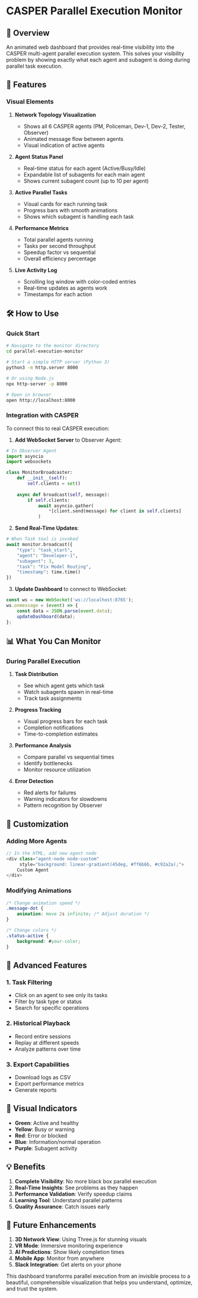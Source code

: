 # CASPER Parallel Execution Monitor

## 🎯 Overview

An animated web dashboard that provides real-time visibility into the CASPER multi-agent parallel execution system. This solves your visibility problem by showing exactly what each agent and subagent is doing during parallel task execution.

## 🚀 Features

### Visual Elements

1. **Network Topology Visualization**
   - Shows all 6 CASPER agents (PM, Policeman, Dev-1, Dev-2, Tester, Observer)
   - Animated message flow between agents
   - Visual indication of active agents

2. **Agent Status Panel**
   - Real-time status for each agent (Active/Busy/Idle)
   - Expandable list of subagents for each main agent
   - Shows current subagent count (up to 10 per agent)

3. **Active Parallel Tasks**
   - Visual cards for each running task
   - Progress bars with smooth animations
   - Shows which subagent is handling each task

4. **Performance Metrics**
   - Total parallel agents running
   - Tasks per second throughput
   - Speedup factor vs sequential
   - Overall efficiency percentage

5. **Live Activity Log**
   - Scrolling log window with color-coded entries
   - Real-time updates as agents work
   - Timestamps for each action

## 🛠️ How to Use

### Quick Start
```bash
# Navigate to the monitor directory
cd parallel-execution-monitor

# Start a simple HTTP server (Python 3)
python3 -m http.server 8000

# Or using Node.js
npx http-server -p 8000

# Open in browser
open http://localhost:8000
```

### Integration with CASPER

To connect this to real CASPER execution:

1. **Add WebSocket Server** to Observer Agent:
```python
# In Observer Agent
import asyncio
import websockets

class MonitorBroadcaster:
    def __init__(self):
        self.clients = set()
    
    async def broadcast(self, message):
        if self.clients:
            await asyncio.gather(
                *[client.send(message) for client in self.clients]
            )
```

2. **Send Real-Time Updates**:
```python
# When Task tool is invoked
await monitor.broadcast({
    "type": "task_start",
    "agent": "Developer-1",
    "subagent": 3,
    "task": "Fix Model Routing",
    "timestamp": time.time()
})
```

3. **Update Dashboard** to connect to WebSocket:
```javascript
const ws = new WebSocket('ws://localhost:8765');
ws.onmessage = (event) => {
    const data = JSON.parse(event.data);
    updateDashboard(data);
};
```

## 📊 What You Can Monitor

### During Parallel Execution

1. **Task Distribution**
   - See which agent gets which task
   - Watch subagents spawn in real-time
   - Track task assignments

2. **Progress Tracking**
   - Visual progress bars for each task
   - Completion notifications
   - Time-to-completion estimates

3. **Performance Analysis**
   - Compare parallel vs sequential times
   - Identify bottlenecks
   - Monitor resource utilization

4. **Error Detection**
   - Red alerts for failures
   - Warning indicators for slowdowns
   - Pattern recognition by Observer

## 🎨 Customization

### Adding More Agents
```javascript
// In the HTML, add new agent node
<div class="agent-node node-custom" 
     style="background: linear-gradient(45deg, #ff6b6b, #c92a2a);">
    Custom Agent
</div>
```

### Modifying Animations
```css
/* Change animation speed */
.message-dot {
    animation: move 2s infinite; /* Adjust duration */
}

/* Change colors */
.status-active { 
    background: #your-color; 
}
```

## 🔧 Advanced Features

### 1. Task Filtering
- Click on an agent to see only its tasks
- Filter by task type or status
- Search for specific operations

### 2. Historical Playback
- Record entire sessions
- Replay at different speeds
- Analyze patterns over time

### 3. Export Capabilities
- Download logs as CSV
- Export performance metrics
- Generate reports

## 🚦 Visual Indicators

- **Green**: Active and healthy
- **Yellow**: Busy or warning
- **Red**: Error or blocked
- **Blue**: Information/normal operation
- **Purple**: Subagent activity

## 💡 Benefits

1. **Complete Visibility**: No more black box parallel execution
2. **Real-Time Insights**: See problems as they happen
3. **Performance Validation**: Verify speedup claims
4. **Learning Tool**: Understand parallel patterns
5. **Quality Assurance**: Catch issues early

## 🔮 Future Enhancements

1. **3D Network View**: Using Three.js for stunning visuals
2. **VR Mode**: Immersive monitoring experience
3. **AI Predictions**: Show likely completion times
4. **Mobile App**: Monitor from anywhere
5. **Slack Integration**: Get alerts on your phone

This dashboard transforms parallel execution from an invisible process to a beautiful, comprehensible visualization that helps you understand, optimize, and trust the system.